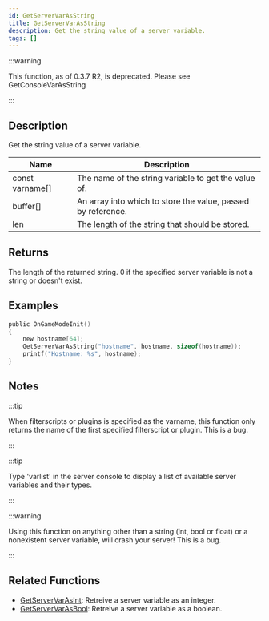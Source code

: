 ```yaml
---
id: GetServerVarAsString
title: GetServerVarAsString
description: Get the string value of a server variable.
tags: []
---
```


:::warning

This function, as of 0.3.7 R2, is deprecated. Please see GetConsoleVarAsString

:::

## Description

Get the string value of a server variable.

| Name            | Description                                                  |
| --------------- | ------------------------------------------------------------ |
| const varname[] | The name of the string variable to get the value of.         |
| buffer[]        | An array into which to store the value, passed by reference. |
| len             | The length of the string that should be stored.              |

## Returns

The length of the returned string. 0 if the specified server variable is not a string or doesn't exist.

## Examples

```c
public OnGameModeInit()
{
    new hostname[64];
    GetServerVarAsString("hostname", hostname, sizeof(hostname));
    printf("Hostname: %s", hostname);
}
```

## Notes

:::tip

When filterscripts or plugins is specified as the varname, this function only returns the name of the first specified filterscript or plugin. This is a bug.

:::

:::tip

Type 'varlist' in the server console to display a list of available server variables and their types.

:::

:::warning

Using this function on anything other than a string (int, bool or float) or a nonexistent server variable, will crash your server! This is a bug.

:::

## Related Functions

- [GetServerVarAsInt](GetServerVarAsInt.md): Retreive a server variable as an integer.
- [GetServerVarAsBool](GetServerVarAsBool.md): Retreive a server variable as a boolean.
